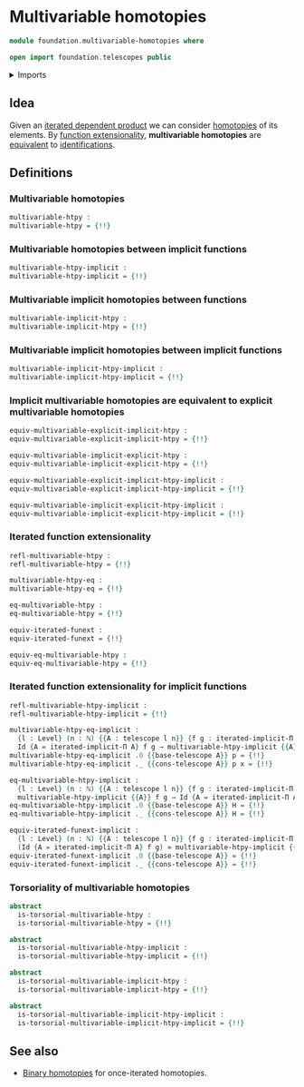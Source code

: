 # Multivariable homotopies

```agda
module foundation.multivariable-homotopies where

open import foundation.telescopes public
```

<details><summary>Imports</summary>

```agda
open import elementary-number-theory.natural-numbers

open import foundation.dependent-pair-types
open import foundation.equality-dependent-function-types
open import foundation.equivalences
open import foundation.function-extensionality
open import foundation.functoriality-dependent-pair-types
open import foundation.homotopies
open import foundation.implicit-function-types
open import foundation.iterated-dependent-product-types
open import foundation.torsorial-type-families
open import foundation.universe-levels

open import foundation-core.contractible-types
open import foundation-core.functoriality-dependent-function-types
open import foundation-core.identity-types
```

</details>

## Idea

Given an
[iterated dependent product](foundation.iterated-dependent-product-types.md) we
can consider [homotopies](foundation-core.homotopies.md) of its elements. By
[function extensionality](foundation.function-extensionality.md),
**multivariable homotopies** are [equivalent](foundation-core.equivalences.md)
to [identifications](foundation-core.identity-types.md).

## Definitions

### Multivariable homotopies

```agda
multivariable-htpy :
multivariable-htpy = {!!}
```

### Multivariable homotopies between implicit functions

```agda
multivariable-htpy-implicit :
multivariable-htpy-implicit = {!!}
```

### Multivariable implicit homotopies between functions

```agda
multivariable-implicit-htpy :
multivariable-implicit-htpy = {!!}
```

### Multivariable implicit homotopies between implicit functions

```agda
multivariable-implicit-htpy-implicit :
multivariable-implicit-htpy-implicit = {!!}
```

### Implicit multivariable homotopies are equivalent to explicit multivariable homotopies

```agda
equiv-multivariable-explicit-implicit-htpy :
equiv-multivariable-explicit-implicit-htpy = {!!}

equiv-multivariable-implicit-explicit-htpy :
equiv-multivariable-implicit-explicit-htpy = {!!}

equiv-multivariable-explicit-implicit-htpy-implicit :
equiv-multivariable-explicit-implicit-htpy-implicit = {!!}

equiv-multivariable-implicit-explicit-htpy-implicit :
equiv-multivariable-implicit-explicit-htpy-implicit = {!!}
```

### Iterated function extensionality

```agda
refl-multivariable-htpy :
refl-multivariable-htpy = {!!}

multivariable-htpy-eq :
multivariable-htpy-eq = {!!}

eq-multivariable-htpy :
eq-multivariable-htpy = {!!}

equiv-iterated-funext :
equiv-iterated-funext = {!!}

equiv-eq-multivariable-htpy :
equiv-eq-multivariable-htpy = {!!}
```

### Iterated function extensionality for implicit functions

```agda
refl-multivariable-htpy-implicit :
refl-multivariable-htpy-implicit = {!!}

multivariable-htpy-eq-implicit :
  {l : Level} (n : ℕ) {{A : telescope l n}} {f g : iterated-implicit-Π A} →
  Id {A = iterated-implicit-Π A} f g → multivariable-htpy-implicit {{A}} f g
multivariable-htpy-eq-implicit .0 {{base-telescope A}} p = {!!}
multivariable-htpy-eq-implicit ._ {{cons-telescope A}} p x = {!!}

eq-multivariable-htpy-implicit :
  {l : Level} (n : ℕ) {{A : telescope l n}} {f g : iterated-implicit-Π A} →
  multivariable-htpy-implicit {{A}} f g → Id {A = iterated-implicit-Π A} f g
eq-multivariable-htpy-implicit .0 {{base-telescope A}} H = {!!}
eq-multivariable-htpy-implicit ._ {{cons-telescope A}} H = {!!}

equiv-iterated-funext-implicit :
  {l : Level} (n : ℕ) {{A : telescope l n}} {f g : iterated-implicit-Π A} →
  (Id {A = iterated-implicit-Π A} f g) ≃ multivariable-htpy-implicit {{A}} f g
equiv-iterated-funext-implicit .0 {{base-telescope A}} = {!!}
equiv-iterated-funext-implicit ._ {{cons-telescope A}} = {!!}
```

### Torsoriality of multivariable homotopies

```agda
abstract
  is-torsorial-multivariable-htpy :
  is-torsorial-multivariable-htpy = {!!}

abstract
  is-torsorial-multivariable-htpy-implicit :
  is-torsorial-multivariable-htpy-implicit = {!!}

abstract
  is-torsorial-multivariable-implicit-htpy :
  is-torsorial-multivariable-implicit-htpy = {!!}

abstract
  is-torsorial-multivariable-implicit-htpy-implicit :
  is-torsorial-multivariable-implicit-htpy-implicit = {!!}
```

## See also

- [Binary homotopies](foundation.binary-homotopies.md) for once-iterated
  homotopies.
